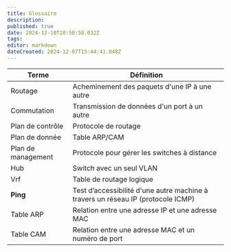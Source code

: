 ```yaml
---
title: Glossaire
description: 
published: true
date: 2024-12-10T20:50:58.032Z
tags: 
editor: markdown
dateCreated: 2024-12-07T15:44:41.048Z
---
```


| Terme              | Définition                                                                       |
| ------------------ | -------------------------------------------------------------------------------- |
| Routage            | Acheminement des paquets d'une IP à une autre                                    |
| Commutation        | Transmission de données d'un port à un autre                                     |
| Plan de contrôle   | Protocole de routage                                                             |
| Plan de donnée     | Table ARP/CAM                                                                    |
| Plan de management | Protocole pour gérer les switches à distance                                     |
| Hub                | Switch avec un seul VLAN                                                         |
| Vrf                | Table de routage logique                                                         |
| **Ping**           | Test d’accessibilité d'une autre machine à travers un réseau IP (protocole ICMP) |
| Table ARP          | Relation entre une adresse IP et une adresse MAC                                 |
| Table CAM          | Relation entre une adresse MAC et un numéro de port                              |

